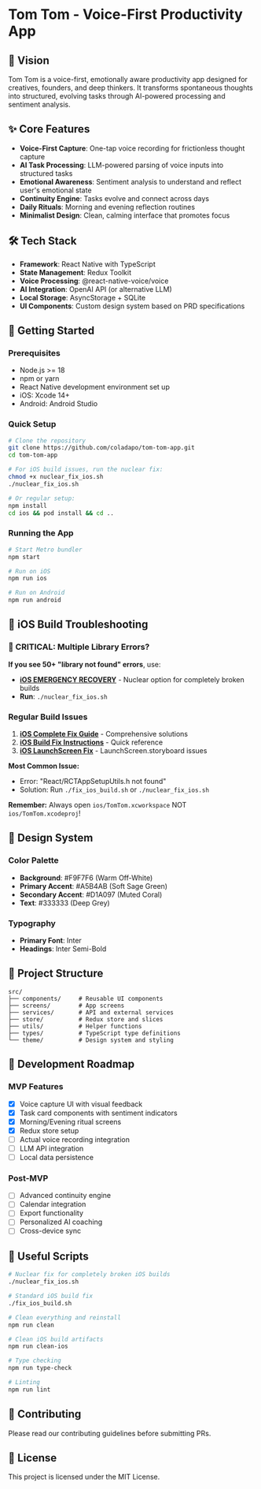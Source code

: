 # Tom Tom - Voice-First Productivity App

## 🎯 Vision
Tom Tom is a voice-first, emotionally aware productivity app designed for creatives, founders, and deep thinkers. It transforms spontaneous thoughts into structured, evolving tasks through AI-powered processing and sentiment analysis.

## ✨ Core Features
- **Voice-First Capture**: One-tap voice recording for frictionless thought capture
- **AI Task Processing**: LLM-powered parsing of voice inputs into structured tasks
- **Emotional Awareness**: Sentiment analysis to understand and reflect user's emotional state
- **Continuity Engine**: Tasks evolve and connect across days
- **Daily Rituals**: Morning and evening reflection routines
- **Minimalist Design**: Clean, calming interface that promotes focus

## 🛠 Tech Stack
- **Framework**: React Native with TypeScript
- **State Management**: Redux Toolkit
- **Voice Processing**: @react-native-voice/voice
- **AI Integration**: OpenAI API (or alternative LLM)
- **Local Storage**: AsyncStorage + SQLite
- **UI Components**: Custom design system based on PRD specifications

## 📱 Getting Started

### Prerequisites
- Node.js >= 18
- npm or yarn
- React Native development environment set up
- iOS: Xcode 14+
- Android: Android Studio

### Quick Setup

```bash
# Clone the repository
git clone https://github.com/coladapo/tom-tom-app.git
cd tom-tom-app

# For iOS build issues, run the nuclear fix:
chmod +x nuclear_fix_ios.sh
./nuclear_fix_ios.sh

# Or regular setup:
npm install
cd ios && pod install && cd ..
```

### Running the App

```bash
# Start Metro bundler
npm start

# Run on iOS
npm run ios

# Run on Android
npm run android
```

## 🚨 iOS Build Troubleshooting

### 🔴 CRITICAL: Multiple Library Errors?
**If you see 50+ "library not found" errors**, use:
- **[iOS EMERGENCY RECOVERY](./iOS_EMERGENCY_RECOVERY.md)** - Nuclear option for completely broken builds
- **Run**: `./nuclear_fix_ios.sh`

### Regular Build Issues
1. **[iOS Complete Fix Guide](./iOS_COMPLETE_FIX.md)** - Comprehensive solutions
2. **[iOS Build Fix Instructions](./iOS_BUILD_FIX.md)** - Quick reference
3. **[iOS LaunchScreen Fix](./iOS_LAUNCHSCREEN_FIX.md)** - LaunchScreen.storyboard issues

**Most Common Issue:**
- Error: "React/RCTAppSetupUtils.h not found" 
- Solution: Run `./fix_ios_build.sh` or `./nuclear_fix_ios.sh`

**Remember:** Always open `ios/TomTom.xcworkspace` NOT `ios/TomTom.xcodeproj`!

## 🎨 Design System

### Color Palette
- **Background**: #F9F7F6 (Warm Off-White)
- **Primary Accent**: #A5B4AB (Soft Sage Green)
- **Secondary Accent**: #D1A097 (Muted Coral)
- **Text**: #333333 (Deep Grey)

### Typography
- **Primary Font**: Inter
- **Headings**: Inter Semi-Bold

## 📂 Project Structure
```
src/
├── components/     # Reusable UI components
├── screens/        # App screens
├── services/       # API and external services
├── store/          # Redux store and slices
├── utils/          # Helper functions
├── types/          # TypeScript type definitions
└── theme/          # Design system and styling
```

## 🚀 Development Roadmap

### MVP Features
- [x] Voice capture UI with visual feedback
- [x] Task card components with sentiment indicators
- [x] Morning/Evening ritual screens
- [x] Redux store setup
- [ ] Actual voice recording integration
- [ ] LLM API integration
- [ ] Local data persistence

### Post-MVP
- [ ] Advanced continuity engine
- [ ] Calendar integration
- [ ] Export functionality
- [ ] Personalized AI coaching
- [ ] Cross-device sync

## 🔧 Useful Scripts

```bash
# Nuclear fix for completely broken iOS builds
./nuclear_fix_ios.sh

# Standard iOS build fix
./fix_ios_build.sh

# Clean everything and reinstall
npm run clean

# Clean iOS build artifacts
npm run clean-ios

# Type checking
npm run type-check

# Linting
npm run lint
```

## 🤝 Contributing
Please read our contributing guidelines before submitting PRs.

## 📄 License
This project is licensed under the MIT License.
